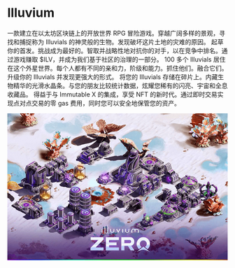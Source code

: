 # Illuvium

一款建立在以太坊区块链上的开放世界 RPG 冒险游戏。穿越广阔多样的景观，寻找和捕捉称为 Illuvials 的神灵般的生物。发现破坏这片土地的灾难的原因。
起草你的首发。挑战成为最好的。智取并战略性地对抗你的对手，以在竞争中排名。通过游戏赚取 $ILV，并成为我们基于社区的治理的一部分。
100 多个 Illuvials 居住在这个外星世界。每个人都有不同的亲和力，阶级和能力。抓住他们。融合它们。升级你的 Illuvials 并发现更强大的形式。
将您的 Illuvials 存储在碎片上。内藏生物精华的光滑水晶条。与您的朋友比较统计数据，炫耀您稀有的闪亮、宇宙和全息收藏品。
得益于与 Immutable X 的集成，享受 NFT 的新时代。通过即时交易实现点对点交易的零 gas 费用，同时您可以安全地保管您的资产。

![illuvium-dapp-games-ethereum-image1_ce954ab81c884ae1cdb94c6c47a09657](illuvium-dapp-games-ethereum-image1_ce954ab81c884ae1cdb94c6c47a09657.png)

